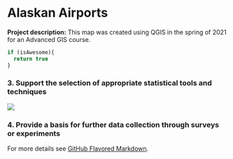 # Alaskan Airports

**Project description:** This map was created using QGIS in the spring of 2021 for an Advanced GIS course. 

```javascript
if (isAwesome){
  return true
}
```
### 3. Support the selection of appropriate statistical tools and techniques

<img src="images/Potato_Beetle_Risk.PNG?raw=true"/>

### 4. Provide a basis for further data collection through surveys or experiments

For more details see [GitHub Flavored Markdown](https://guides.github.com/features/mastering-markdown/).
